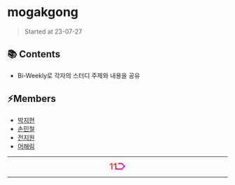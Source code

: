 # mogakgong

> Started at 23-07-27

## 📚 Contents

- Bi-Weekly로 각자의 스터디 주제와 내용을 공유

## ⚡️Members

- [박지현](https://github.com/jihyunhillpark)
- [손민철](https://github.com/Minchul-Son)
- [전지원](https://github.com/kworkbee)
- [어해림](https://github.com/Hae-Riri)

<hr />
<p align="center">
    <img width="7%" alt="_2021-05-12__1 58 58" src="https://raw.githubusercontent.com/11st-corp/.github/main/profile/img/11st_logo.png?raw=true">
</p>
<hr />
